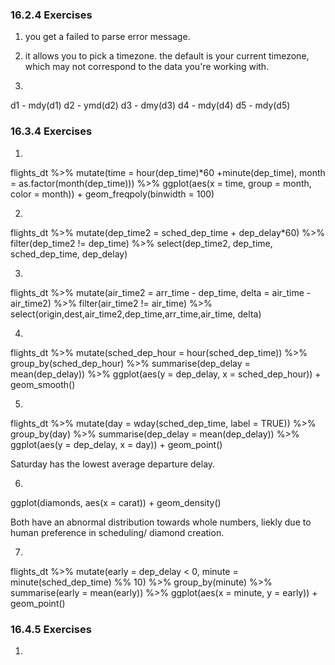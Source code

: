 ### 16.2.4 Exercises

1) you get a failed to parse error message.

2) it allows you to pick a timezone. the default is your current timezone, which may not correspond to the data you're working with.

3)
  d1 - mdy(d1)
  d2 - ymd(d2)
  d3 - dmy(d3)
  d4 - mdy(d4)
  d5 - mdy(d5)
  
### 16.3.4 Exercises

1)
flights_dt %>%
  mutate(time = hour(dep_time)*60 +minute(dep_time),
         month = as.factor(month(dep_time))) %>%
  ggplot(aes(x = time, group = month, color = month)) +
  geom_freqpoly(binwidth = 100)

2)
flights_dt %>% 
  mutate(dep_time2 = sched_dep_time + dep_delay*60) %>%
  filter(dep_time2 != dep_time) %>%
  select(dep_time2, dep_time, sched_dep_time, dep_delay)
 
3) 
flights_dt %>%
  mutate(air_time2 = arr_time - dep_time, delta = air_time - air_time2) %>%
  filter(air_time2 != air_time) %>%
  select(origin,dest,air_time2,dep_time,arr_time,air_time, delta)
  
4)
flights_dt %>%
  mutate(sched_dep_hour = hour(sched_dep_time)) %>%
  group_by(sched_dep_hour) %>%
  summarise(dep_delay = mean(dep_delay)) %>%
  ggplot(aes(y = dep_delay, x = sched_dep_hour)) +
  geom_smooth()
  
5)
  
flights_dt %>%
  mutate(day = wday(sched_dep_time, label = TRUE)) %>%
  group_by(day) %>%
  summarise(dep_delay = mean(dep_delay)) %>%
  ggplot(aes(y = dep_delay, x = day)) +
  geom_point()
  
  Saturday has the lowest average departure delay.
  
6)
ggplot(diamonds, aes(x = carat)) + 
  geom_density()
  
Both have an abnormal distribution towards whole numbers, liekly due to human preference in scheduling/ diamond creation.

7)
flights_dt %>%
  mutate(early = dep_delay < 0,
         minute = minute(sched_dep_time) %% 10) %>%
  group_by(minute) %>%
  summarise(early = mean(early)) %>%
  ggplot(aes(x = minute, y = early)) +
  geom_point()

### 16.4.5 Exercises

1)
